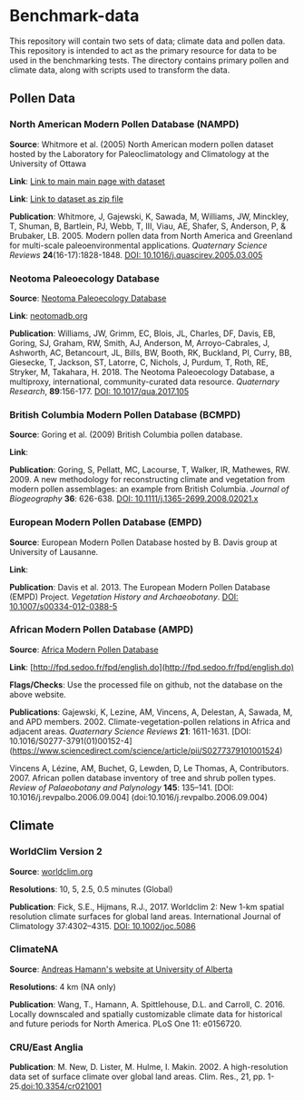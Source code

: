 # Benchmark-data

This repository will contain two sets of data; climate data and pollen data. This repository is intended to act as the primary resource for data to be used in the benchmarking tests. The directory contains primary pollen and climate data, along with scripts used to transform the data.

## Pollen Data

### North American Modern Pollen Database (NAMPD)

**Source**: Whitmore et al. (2005) North American modern pollen dataset hosted by the Laboratory for Paleoclimatology and Climatology at the University of Ottawa

**Link**: [Link to main main page with dataset](http://www.lpc.uottawa.ca/data/modern/index.html)

**Link**: [Link to dataset as zip file](http://www.lpc.uottawa.ca/data/modern/whitmoreetal2005_v1-8.zip)

**Publication**: Whitmore, J, Gajewski, K, Sawada, M, Williams, JW, Minckley, T, Shuman, B, Bartlein, PJ, Webb, T, III, Viau, AE, Shafer, S, Anderson, P, & Brubaker, LB. 2005. Modern pollen data from North America and Greenland for multi-scale paleoenvironmental applications. *Quaternary Science Reviews* **24**(16-17):1828-1848. [DOI: 10.1016/j.quascirev.2005.03.005](https://www.sciencedirect.com/science/article/pii/S0277379105000934)

### Neotoma Paleoecology Database

**Source**: [Neotoma Paleoecology Database](http://neotomadb.org)

**Link**: [neotomadb.org](http://neotomadb.org) 

**Publication**: Williams, JW, Grimm, EC, Blois, JL, Charles, DF, Davis, EB, Goring, SJ, Graham, RW, Smith, AJ, Anderson, M, Arroyo-Cabrales, J, Ashworth, AC, Betancourt, JL, Bills, BW, Booth, RK, Buckland, PI, Curry, BB, Giesecke, T, Jackson, ST, Latorre, C, Nichols, J, Purdum, T, Roth, RE, Stryker, M, Takahara, H. 2018. The Neotoma Paleoecology Database, a multiproxy, international, community-curated data resource. *Quaternary Research*, **89**:156-177. [DOI: 10.1017/qua.2017.105](https://doi.org/10.1017/qua.2017.105)

### British Columbia Modern Pollen Database (BCMPD)

**Source**: Goring et al. (2009) British Columbia pollen database. 

**Link**:

**Publication**: Goring, S, Pellatt, MC, Lacourse, T, Walker, IR, Mathewes, RW. 2009. A new methodology for reconstructing climate and vegetation from modern pollen assemblages: an example from British Columbia. *Journal of Biogeography* **36**: 626-638. [DOI: 10.1111/j.1365-2699.2008.02021.x](doi:10.1111/j.1365-2699.2008.02021.x)

### European Modern Pollen Database (EMPD)

**Source**: European Modern Pollen Database hosted by B. Davis group at University of Lausanne.

**Link**:

**Publication**: Davis et al. 2013. The European Modern Pollen Database (EMPD) Project. *Vegetation History and Archaeobotany*. [DOI:  10.1007/s00334-012-0388-5](doi:10.1007/s00334-012-0388-5)

### African Modern Pollen Database (AMPD)

**Source**: [Africa Modern Pollen Database](http://fpd.sedoo.fr/fpd/english.do)

**Link**: [http://fpd.sedoo.fr/fpd/english.do](http://fpd.sedoo.fr/fpd/english.do)

**Flags/Checks**: Use the processed file on github, not the database on the above website.

**Publications**: Gajewski, K, Lezine, AM, Vincens, A, Delestan, A, Sawada, M, and APD members. 2002. Climate-vegetation-pollen relations in Africa and adjacent areas. *Quaternary Science Reviews* **21**: 1611-1631. [DOI: 10.1016/S0277-3791(01)00152-4] (https://www.sciencedirect.com/science/article/pii/S0277379101001524)

Vincens A, Lézine, AM, Buchet, G, Lewden, D, Le Thomas, A, Contributors. 2007. African pollen database inventory of tree and shrub pollen types. *Review of Palaeobotany and Palynology* **145**: 135–141. [DOI: 10.1016/j.revpalbo.2006.09.004] (doi:10.1016/j.revpalbo.2006.09.004) 

## Climate

### WorldClim Version 2

**Source**: [worldclim.org](worldclim.org/version2)

**Resolutions**: 10, 5, 2.5, 0.5 minutes (Global)

**Publication**: Fick, S.E., Hijmans, R.J., 2017. Worldclim 2: New 1-km spatial resolution climate surfaces for global land areas. International Journal of Climatology 37:4302–4315. [DOI: 10.1002/joc.5086](http://dx.doi.org/10.1002/joc.5086)

### ClimateNA

**Source**: [Andreas Hamann's website at University of Alberta](https://sites.ualberta.ca/~ahamann/data/climatena.html)

**Resolutions**: 4 km (NA only)

**Publication**: Wang, T., Hamann, A. Spittlehouse, D.L. and Carroll, C. 2016. Locally downscaled and spatially customizable climate data for historical and future periods for North America. PLoS One 11: e0156720.

### CRU/East Anglia

**Publication**: M. New, D. Lister, M. Hulme, I. Makin. 2002. A high-resolution data set of surface climate over global land areas. Clim. Res., 21, pp. 1-25.[doi:10.3354/cr021001
](http://www.int-res.com/abstracts/cr/v21/n1/p1-25/) 


